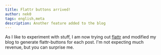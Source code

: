 ```yaml
---
title: Flattr buttons arrived!
author: nek0
tags: english,meta
description: Another feature added to the blog
---
```


As I like to experiment with stuff, I am now trying out [flattr](https://flattr.com) and modified my blog
to generate flattr-buttons for each post. I'm not expecting much revenue, but you can surprise me.
